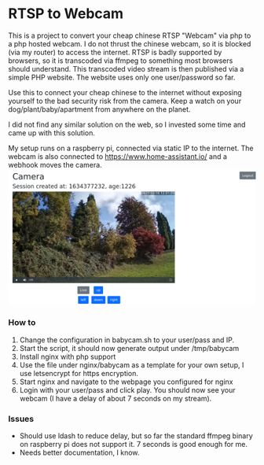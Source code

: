 # RTSP to Webcam

This is a project to convert your cheap chinese RTSP "Webcam" via php to a php hosted webcam.
I do not thrust the chinese webcam, so it is blocked (via my router) to access the internet.
RTSP is badly supported by browsers, so it is transcoded via ffmpeg to something most browsers should understand.
This transcoded video stream is then published via a simple PHP website.
The website uses only one user/password so far.

Use this to connect your cheap chinese to the internet without exposing yourself to the bad security risk from the camera.
Keep a watch on your dog/plant/baby/apartment from anywhere on the planet.

I did not find any similar solution on the web, so I invested some time and came up with this solution.

My setup runs on a raspberry pi, connected via static IP to the internet.
The webcam is also connected to https://www.home-assistant.io/ and a webhook moves the camera.
![Webpage](webpage.png "Webpage")

### How to

1. Change the configuration in babycam.sh to your user/pass and IP.
2. Start the script, it should now generate output under /tmp/babycam
3. Install nginx with php support
4. Use the file under nginx/babycam as a template for your own setup, I use letsencrypt for https encryption.
5. Start nginx and navigate to the webpage you configured for nginx
6. Login with your user/pass and click play. You should now see your webcam (I have a delay of about 7 seconds on my stream).

### Issues

* Should use ldash to reduce delay, but so far the standard ffmpeg binary on raspberry pi does not support it.
  7 seconds is good enough for me.
* Needs better documentation, I know.

